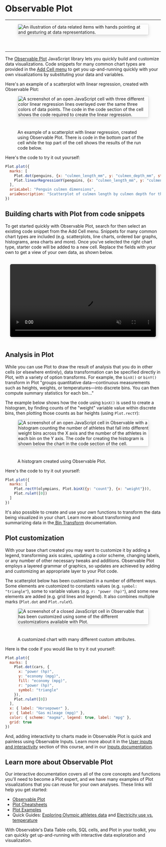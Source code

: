# Observable Plot

---

<figure>
  <img
    style="border-radius:2px;box-shadow:0 4px 12px rgba(0,0,0,0.15), 0 0 0 1px rgba(0, 0, 0, 0.1);margin-left:2px;margin-bottom:40px;max-width: ${width}"
    src="/learn/learn-plot/new-users-course-header-plot.png" alt="An illustration of data related items with hands pointing at and gesturing at data representations."
  />
  <figcaption></figcaption>
</figure>

---

The [Observable Plot](https://observablehq.com/@observablehq/plot) JavaScript library lets you quickly build and customize data visualizations. Code snippets for many common chart types are provided in the [Add Cell menu](https://observablehq.com/@observablehq/adding-cells?collection=@observablehq/notebook-fundamentals) to get you up-and-running quickly with your own visualizations by substituting your data and variables.

Here's an example of a scatterplot with linear regression, created with Observable Plot:

<figure>
  <img
    style="border-radius:2px;box-shadow:0 4px 12px rgba(0,0,0,0.15), 0 0 0 1px rgba(0, 0, 0, 0.1);margin-left:2px;margin-bottom:40px;max-width: ${width}"
    src="/learn/learn-plot/obsPlot.png" alt="A screenshot of an open JavaScript cell with three different color linear regression lines overlayed over the same three colors of data points. The code in the code section of the cell shows the code required to create the linear regression."
  />
  <figcaption>An example of a scatterplot with linear regression, created using Observable Plot. There is code in the bottom part of the cell while the top part of the cell shows the results of the run code below. </figcaption>
</figure>

Here's the code to try it out yourself:

```js
Plot.plot({
  marks: [
    Plot.dot(penguins, {x: "culmen_length_mm", y: "culmen_depth_mm", stroke: "species"}), // try changing "stroke" to "fill"
    Plot.linearRegressionY(penguins, {x: "culmen_length_mm", y: "culmen_depth_mm", stroke: "species"})
  ],
  ariaLabel: "Penguin culmen dimensions",
  ariaDescription: "Scatterplot of culmen length by culmen depth for three penguin species. Linear trendlines are added to each, revealing similar positive linear trends between culmen length and depth for chinstrap, gentoo and Adelie penguins."
})
```

## Building charts with Plot from code snippets

To get started quickly with Observable Plot, search for then select an existing code snippet from the Add Cell menu. Snippets for many common chart types are included (e.g. scatterplots, line charts, ordered bar graphs, histograms, area charts and more). Once you've selected the right chart type, starter code will be added to a new cell. Replace the fields with your own to get a view of your own data, as shown below.

<div style="max-width: 700px; border-radius: 5px; overflow: hidden; padding: 1rem;">
    <video src="/learn/learn-plot/line-chart-sales.mp4" alt="Screen capture showing how to create a line chart with Plot snippets in Observable. User navigates to Add Cell menu, searches for a line chart, and selects to insert the code snippet into the notebook. Then, they update the data name and variables to create a plot with the new data." style="width: 100%; border-radius: 5px; box-shadow: 3px 3px 10px #ccc;" autoplay loop muted></video>
</div>

## Analysis in Plot

While you can use Plot to draw the result of analysis that you do in other cells (or elsewhere entirely), data transformation can be specified directly in Plot, with a variety of option transforms. For example, the `binX()` or `binY()` transform in Plot "groups quantitative data—continuous measurements such as heights, weights, or temperatures—into discrete bins. You can then compute summary statistics for each bin..."

The example below shows how the code using `binX()` is used to create a histogram, by finding counts of the "weight" variable value within discrete bins, then plotting those counts as bar heights (using `Plot.rectY`):

<figure>
  <img
    style="border-radius:2px;box-shadow:0 4px 12px rgba(0,0,0,0.15), 0 0 0 1px rgba(0, 0, 0, 0.1);margin-left:2px;margin-bottom:40px;max-width: ${width}"
    src="/learn/learn-plot/plotHistogram.png" alt="A screenshot of an open JavaScript cell in Observable with a histogram counting the number of athletes that fall into different weight bins across the X axis and the number of the athletes in each bin on the Y axis. The code for creating the histogram is shown below the chart in the code section of the cell."
  />
  <figcaption>A histogram created using Observable Plot.</figcaption>
</figure>

Here's the code to try it out yourself:

```js
Plot.plot({
  marks: [
    Plot.rectY(olympians, Plot.binX({y: "count"}, {x: "weight"})),
    Plot.ruleY([0])
  ]
})
```

It's also possible to create and use your *own* functions to transform the data being visualized in your chart. Learn more about transforming and summarizing data in the[ Bin Transform](https://observablehq.com/@observablehq/plot-bin) documentation. 

## Plot customization

With your base chart created you may want to customize it by adding a legend, transforming axis scales, updating a color scheme, changing labels, or any number of other necessary tweaks and additions. Observable Plot employs a layered grammar of graphics, so updates are achieved by adding and customizing an appropriate layer to your Plot code. 

The scatterplot below has been customized in a number of different ways. Some elements are customized to constants values (e.g. `symbol: "triangle"`), some to variable values (e.g. `r: "power (hp)"`), and some new elements are added (e.g. grid lines and legend). It also combines multiple marks (`Plot.dot` and `Plot.ruleY`). 

<figure>
  <img
    style="border-radius:2px;box-shadow:0 4px 12px rgba(0,0,0,0.15), 0 0 0 1px rgba(0, 0, 0, 0.1);margin-left:2px;margin-bottom:40px;max-width: ${width}"
    src="/learn/learn-plot/plotCustom.png" alt="A screenshot of a closed JavaScript cell in Observable that has been customized using some of the different customizations available with Plot."
  />
  <figcaption>A customized chart with many different custom attributes.</figcaption>
</figure>

Here is the code if you would like to try it out yourself:

```js
Plot.plot({
  marks: [
    Plot.dot(cars, {
      x: "power (hp)",
      y: "economy (mpg)",
      fill: "economy (mpg)",
      r: "power (hp)",
      symbol: "triangle"
    }),
    Plot.ruleY([0])
  ],
  x: { label: "Horsepower" },
  y: { label: "Gas mileage (mpg)" },
  color: { scheme: "magma", legend: true, label: "mpg" },
  grid: true
})
```

And, adding interactivity to charts made in Observable Plot is quick and painless using Observable Inputs. Learn more about it in the [User inputs and interactivity](https://observablehq.com/d/ec4297da21238b6b?collection=@observablehq/intro-to-observable) section of this course, and in our [Inputs documentation](https://observablehq.com/@observablehq/inputs). 

## Learn more about Observable Plot

Our interactive documentation covers all of the core concepts and functions you'll need to become a Plot expert, and we have many examples of Plot visualizations that you can reuse for your own analyses. These links will help you get started:

- [Observable Plot](https://observablehq.com/@observablehq/plot)
- [Plot Cheatsheets](https://observablehq.com/@observablehq/plot-cheatsheets)
- [Plot Examples](https://observablehq.com/collection/@observablehq/plot-examples)
- Quick Guides: [Exploring Olympic athletes data](https://observablehq.com/guide/athletes) and 
[Electricity use vs. temperature](https://observablehq.com/guide/electricity)

With Observable's Data Table cells, SQL cells, and Plot in your toolkit, you can quickly get up-and-running with interactive data exploration and visualization.